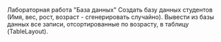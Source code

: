 Лабораторная работа "База данных"
Создать базу данных студентов (Имя, вес, рост, возраст - сгенерировать случайно). Вывести из базы данных все записи, отсортированные по возрасту, в таблицу (TableLayout).
